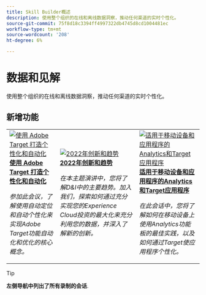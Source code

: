 ```yaml
---
title: Skill Builder概述
description: 使用整个组织的在线和离线数据洞察，推动任何渠道的实时个性化。
source-git-commit: 75f8d18c3394ff4997322db4745d8cd1004481ec
workflow-type: tm+mt
source-wordcount: '208'
ht-degree: 6%

---
```


# 数据和见解

使用整个组织的在线和离线数据洞察，推动任何渠道的实时个性化。

## 新增功能

<table>
<tr>
  <td>
    <a href="https://experienceleague.adobe.com/docs/events//data-and-insights/2022/personalize.html">
      <img alt="使用 Adobe Target 打造个性化和自动化" src="assets/343821.jpeg" />
    </a>
     <div>
      <a href="https://experienceleague.adobe.com/docs/events//data-and-insights/2022/personalize.html">
        <strong>使用 Adobe Target 打造个性化和自动化</strong>
      </a>
    </div>
    <p>
    <em>参加此会议，了解使用自动定位和自动个性化来实现Adobe Target功能自动化和优化的核心概念。</em>
    <p>
  </td>
  <td>
    <a href="https://experienceleague.adobe.com/docs/events//data-and-insights/2022/innovations.html">
      <img alt="2022年创新和趋势" src="assets/343818.jpeg" />
    </a>
     <div>
      <a href="https://experienceleague.adobe.com/docs/events//data-and-insights/2022/innovations.html">
        <strong>2022年创新和趋势</strong>
      </a>
    </div>
    <p>
    <em>在本主题演讲中，您将了解D&amp;I中的主要趋势。加入我们，探索如何通过充分实现您的Experience Cloud投资的最大化来充分利用您的数据，并深入了解新的创新。</em>
    <p>
  </td>  
  <td>
    <a href="https://experienceleague.adobe.com/docs/events//data-and-insights/2022/mobile-and-apps.html">
      <img alt="适用于移动设备和应用程序的Analytics和Target应用程序" src="assets/343819.jpeg" />
    </a>
     <div>
      <a href="https://experienceleague.adobe.com/docs/events//data-and-insights/2022/mobile-and-apps.html">
        <strong>适用于移动设备和应用程序的Analytics和Target应用程序</strong>
      </a>
    </div>
    <p>
    <em>在此会话中，您将了解如何在移动设备上使用Analytics功能板的最佳实践，以及如何通过Target使应用程序个性化。</em>
    <p>
  </td>
</tr>
</table>

>[!TIP]
>
>**左侧导航中列出了所有录制的会话**.
